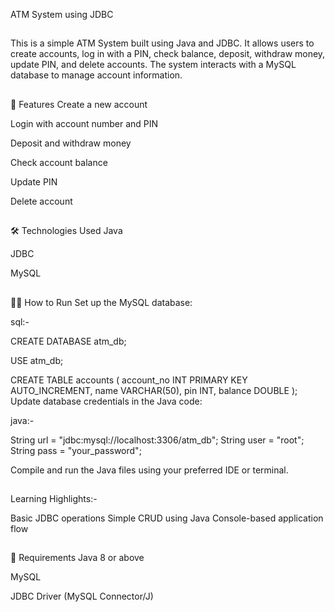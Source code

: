 ATM System using JDBC
##
This is a simple ATM System built using Java and JDBC. It allows users to create accounts, log in with a PIN, check balance, deposit, withdraw money, update PIN, and delete accounts. The system interacts with a MySQL database to manage account information.
##
🚀 Features
Create a new account

Login with account number and PIN

Deposit and withdraw money

Check account balance

Update PIN

Delete account
##
🛠️ Technologies Used
Java

JDBC

MySQL
##
🧑‍💻 How to Run
Set up the MySQL database:

sql:-

CREATE DATABASE atm_db;

USE atm_db;

CREATE TABLE accounts (
    account_no INT PRIMARY KEY AUTO_INCREMENT,
    name VARCHAR(50),
    pin INT,
    balance DOUBLE
);
Update database credentials in the Java code:

java:-

String url = "jdbc:mysql://localhost:3306/atm_db";
String user = "root";
String pass = "your_password";

Compile and run the Java files using your preferred IDE or terminal.
##
Learning Highlights:-

Basic JDBC operations
Simple CRUD using Java
Console-based application flow
##
📌 Requirements
Java 8 or above

MySQL

JDBC Driver (MySQL Connector/J)

